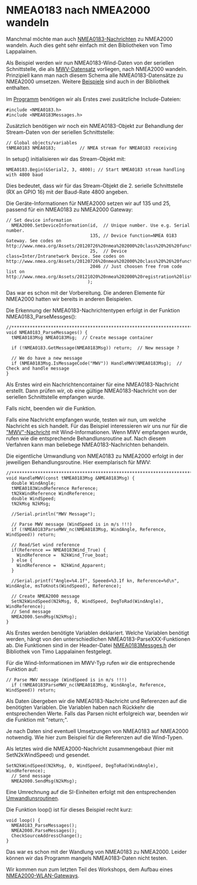 # NMEA0183 nach NMEA2000 wandeln
Manchmal möchte man auch [NMEA0183-Nachrichten](https://de.wikipedia.org/wiki/NMEA_0183) zu NMEA2000 wandeln. Auch dies geht sehr einfach mit den Bibliotheken von Timo Lappalainen.

Als Beispiel werden wir nun NMEA0183-Wind-Daten von der seriellen Schnittstelle, die als [MWV-Datensatz](http://www.nmea.de/nmea0183datensaetze.html#mwv) vorliegen, nach NMEA2000 wandeln. Prinzipiell kann man nach diesem Schema alle NMEA0183-Datensätze zu NMEA2000 umsetzen. Weitere [Beispiele](https://github.com/ttlappalainen/NMEA0183/tree/master/Examples) sind auch in der Bibliothek enthalten.

Im [Programm](https://github.com/AK-Homberger/NMEA2000-Workshop/blob/main/Software/NMEA0183WindToN2k/NMEA0183WindToN2k.ino) benötigen wir als Erstes zwei zusätzliche Include-Dateien:

```
#include <NMEA0183.h>
#include <NMEA0183Messages.h>
```

Zusätzlich benötigen wir noch ein NMEA0183-Objekt zur Behandlung der Stream-Daten von der seriellen Schnittstelle:
```
// Global objects/variables
tNMEA0183 NMEA0183;         // NMEA stream for NMEA0183 receiving
```

In setup() initialisieren wir das Stream-Objekt mit:

```
NMEA0183.Begin(&Serial2, 3, 4800); // Start NMEA0183 stream handling with 4800 baud
```
Dies bedeutet, dass wir für das Stream-Objekt die 2. serielle Schnittstelle (RX an GPIO 16) mit der Baud-Rate 4800 angeben.

Die Geräte-Informationen für NMEA2000 setzen wir auf 135 und 25, passend für ein NMEA0183 zu NMEA2000 Gateway:
```
// Set device information
  NMEA2000.SetDeviceInformation(id,  // Unique number. Use e.g. Serial number.
                                135, // Device function=NMEA 0183 Gateway. See codes on http://www.nmea.org/Assets/20120726%20nmea%202000%20class%20%26%20function%20codes%20v%202.00.pdf
                                25,  // Device class=Inter/Intranetwork Device. See codes on http://www.nmea.org/Assets/20120726%20nmea%202000%20class%20%26%20function%20codes%20v%202.00.pdf
                                2046 // Just choosen free from code list on http://www.nmea.org/Assets/20121020%20nmea%202000%20registration%20list.pdf
                               );
```

Das war es schon mit der Vorbereitung. Die anderen Elemente für NMEA2000 hatten wir bereits in anderen Beispielen.

Die Erkennung der NMEA0183-Nachrichtentypen erfolgt in der Funktion NMEA0183_ParseMessges():

```
//*****************************************************************************
void NMEA0183_ParseMessages() {
  tNMEA0183Msg NMEA0183Msg;  // Create message container
  
  if (!NMEA0183.GetMessage(NMEA0183Msg)) return;  // New message ?

  // We do have a new message
  if (NMEA0183Msg.IsMessageCode("MWV")) HandleMWV(NMEA0183Msg);  // Check and handle message
}
```
Als Erstes wird ein Nachrichtencontainer für eine NMEA0183-Nachricht erstellt. Dann prüfen wir, ob eine gültige NMEA0183-Nachricht von der seriellen Schnittstelle empfangen wurde.

Falls nicht, beenden wir die Funktion.

Falls eine Nachricht empfangen wurde, testen wir nun, um welche Nachricht es sich handelt. Für das Beispiel interessieren wir uns nur für die ["MWV"-Nachricht](http://www.nmea.de/nmea0183datensaetze.html#mwv) mit Wind-Informationen. Wenn MWV empfangen wurde, rufen wie die entsprechende Behandlunsroutine auf. Nach diesem Verfahren kann man beliebege NMEA0183-Nachrichten behandeln.

Die eigentliche Umwandlung von NMEA0183 zu NMEA2000 erfolgt in der jeweiligen Behandlungsroutine. Hier exemplarisch für MWV:

```
//*****************************************************************************
void HandleMWV(const tNMEA0183Msg &NMEA0183Msg) {
  double WindAngle;
  tNMEA0183WindReference Reference;
  tN2kWindReference WindReference;
  double WindSpeed;
  tN2kMsg N2kMsg;
  
  //Serial.println("MWV Message");
  
  // Parse MWV message (WindSpeed is in m/s !!!)
  if (!NMEA0183ParseMWV_nc(NMEA0183Msg, WindAngle, Reference, WindSpeed)) return;

  // Read/Set wind reference
  if(Reference == NMEA0183Wind_True) {
    WindReference =  N2kWind_True_boat;
  } else {
    WindReference =  N2kWind_Apparent;
  }

  //Serial.printf("Angle=%4.1f°, Speeed=%3.1f kn, Reference=%d\n", WindAngle, msToKnots(WindSpeed), Reference);
  
  // Create NMEA2000 message
  SetN2kWindSpeed(N2kMsg, 0, WindSpeed, DegToRad(WindAngle), WindReference);
  // Send message
  NMEA2000.SendMsg(N2kMsg);
}
```

Als Erstes werden benötigte Variablen deklariert. Welche Variablen benötigt werden, hängt von den unterschiedlichen NMEA0183-ParseXXX-Funktionen ab. Die Funktionen sind in der Header-Datei [NMEA0183Messges.h](https://github.com/ttlappalainen/NMEA0183/blob/master/NMEA0183Messages.h) der Bibliothek von Timo Lappalainen festgelegt.

Für die Wind-Informationen im MWV-Typ rufen wir die entsprechende Funktion auf:

```
// Parse MWV message (WindSpeed is in m/s !!!)
  if (!NMEA0183ParseMWV_nc(NMEA0183Msg, WindAngle, Reference, WindSpeed)) return;
```

Als Daten übergeben wir die NMEA0183-Nachricht und Referenzen auf die benötigten Variablen. Die Variablen haben nach Rückkehr die entsprechenden Werte.
Falls das Parsen nicht erfolgreich war, beenden wir die Funktion mit "return;".

Je nach Daten sind eventuell Umsetzungen von NMEA0183 auf NMEA2000 notwendig. Wie hier zum Beispiel für die Referenzen auf die Wind-Typen.

Als letztes wird die NMEA2000-Nachricht zusammengebaut (hier mit SetN2kWindSpeed) und gesendet. 

```
SetN2kWindSpeed(N2kMsg, 0, WindSpeed, DegToRad(WindAngle), WindReference);
  // Send message
  NMEA2000.SendMsg(N2kMsg);
```

Eine Umrechnung auf die SI-Einheiten erfolgt mit den entsprechenden [Umwandlunsroutinen](https://github.com/ttlappalainen/NMEA2000/blob/db22adbb3fec182ecae2ae8bc816378ac43d7fc3/src/N2kMessages.h#L42).

Die Funktion loop() ist für dieses Beispiel recht kurz:

```
void loop() {
  NMEA0183_ParseMessages(); 
  NMEA2000.ParseMessages();
  CheckSourceAddressChange();
}
```

Das war es schon mit der Wandlung von NMEA0183 zu NMEA2000. 
Leider können wir das Programm mangels NMEA0183-Daten nicht testen.

Wir kommen nun zum letzten Teil des Workshops, dem Aufbau eines [NMEA2000-WLAN-Gateways](https://github.com/AK-Homberger/NMEA2000-Workshop/blob/main/Docs/WLAN-GW.md).
